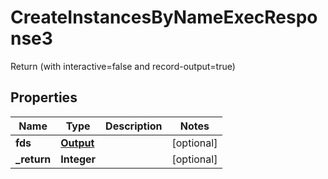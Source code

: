 

# CreateInstancesByNameExecResponse3

Return (with interactive=false and record-output=true)

## Properties

| Name | Type | Description | Notes |
|------------ | ------------- | ------------- | -------------|
|**fds** | [**Output**](Output.md) |  |  [optional] |
|**_return** | **Integer** |  |  [optional] |



